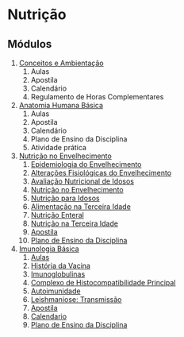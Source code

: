 # Nutrição

## Módulos

1. [Conceitos e Ambientação](1-%20Conceitos%20E%20Ambienta%C3%A7%C3%A3o/)
   1. Aulas
   2. Apostila
   3. Calendário
   4. Regulamento de Horas Complementares
2. [Anatomia Humana Básica](2-%20Anatomia%20Humana%20B%C3%A1sica/)
   1. Aulas
   2. Apostila
   3. Calendário
   4. Plano de Ensino da Disciplina
   5. Atividade prática
3. [Nutrição no Envelhecimento](3-%20Nutri%C3%A7%C3%A3o%20no%20Envelhecimento/)
   1. [Epidemiologia do Envelhecimento](https://www.youtube.com/watch?v=8B9oVxU-2qQ&t=211s)
   2. [Alterações Fisiológicas do Envelhecimento](https://www.youtube.com/watch?v=5OJ4HP70NKY)
   3. [Avaliação Nutricional de Idosos](https://www.youtube.com/watch?v=eg3PMWuAbLs)
   4. [Nutrição no Envelhecimento](https://www.youtube.com/watch?v=B1yVxJftjhE)
   5. [Nutrição para Idosos](https://www.youtube.com/watch?v=-WwNMGlu3Ik)
   6. [Alimentação na Terceira Idade](https://www.youtube.com/watch?v=-HXlE2nqUsk)
   7. [Nutrição Enteral](https://www.youtube.com/watch?v=oCYpXmkS-XE)
   8. [Nutrição na Terceira Idade](https://www.youtube.com/watch?v=NS9NCV-5h8c)
   9. [Apostila](3-%20Nutri%C3%A7%C3%A3o%20no%20Envelhecimento/Apostila%20da%20Disciplina.pdf)
   10. [Plano de Ensino da Disciplina](3-%20Nutri%C3%A7%C3%A3o%20no%20Envelhecimento/Plano%20de%20Ensino%20da%20Disciplina.pdf)
4. [Imunologia Básica](4-%20Imunologia%20B%C3%A1sica/)
   1. [Aulas](4-%20Imunologia%20B%C3%A1sica/Aulas/)
   2. [História da Vacina](https://www.youtube.com/watch?v=ENttrlq3zmg)
   3. [Imunoglobulinas](https://www.youtube.com/watch?v=Ub4aXqMGLZE)
   4. [Complexo de Histocompatibilidade Principal](https://www.youtube.com/watch?v=pKTmo_AgWAs)
   5. [Autoimunidade](https://www.youtube.com/watch?v=Yck_p6bTuOk)
   6. [Leishmaniose: Transmissão](https://www.youtube.com/watch?v=LveRTb8EJjI)
   7. [Apostila](4-%20Imunologia%20B%C3%A1sica/Apostila%20da%20Disciplina.pdf)
   8. [Calendario](4-%20Imunologia%20B%C3%A1sica/Calend%C3%A1rio%20Acad%C3%AAmico%20da%20Disciplina.pdf)
   9. [Plano de Ensino da Disciplina](4-%20Imunologia%20B%C3%A1sica/Plano%20de%20Ensino%20da%20Disciplina.pdf)

